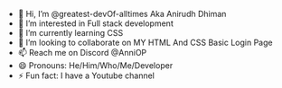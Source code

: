 - 👋 Hi, I’m @greatest-devOf-alltimes Aka Anirudh Dhiman
- 👀 I’m interested in Full stack development
- 🌱 I’m currently learning CSS
- 💞️ I’m looking to collaborate on MY HTML And CSS Basic Login Page
- 📫 Reach me on Discord @AnniOP
- 😄 Pronouns: He/Him/Who/Me/Developer
- ⚡ Fun fact: I have a Youtube channel 

<!---
greatest-devOf-alltimes/greatest-devOf-alltimes is a ✨ special ✨ repository because its `README.md` (this file) appears on your GitHub profile.
You can click the Preview link to take a look at your changes.
--->
